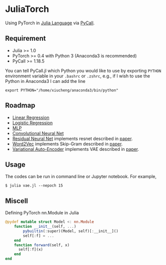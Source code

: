 # JuliaTorch

Using PyTorch in [Julia Language](http://julialang.org) via [PyCall](https://github.com/JuliaPy/PyCall.jl).

## Requirement

* Julia >= 1.0
* PyTorch >= 0.4 with Python 3 (Anaconda3 is recommended)
* PyCall >= 1.18.5

You can tell PyCall.jl which Python you would like to use by exporting `PYTHON` environment variable in your `.bashrc`
or `.zshrc`, e.g., if I wish to use the Python in Anaconda3 I can add the line

```shell
export PYTHON="/home/xiucheng/anaconda3/bin/python"
```

## Roadmap

* [Linear Regression](https://github.com/boathit/JuliaTorch/blob/master/linearRegression.jl)
* [Logistic Regression](https://github.com/boathit/JuliaTorch/blob/master/logisticRegression.jl)
* [MLP](https://github.com/boathit/JuliaTorch/blob/master/mlp.jl)
* [Convolutional Neural Net](https://github.com/boathit/JuliaTorch/blob/master/convnet.jl)
* [Residual Neural Net](https://github.com/boathit/JuliaTorch/blob/master/resnet.jl) implements
  resnet described in [paper](https://arxiv.org/abs/1512.03385).
* [Word2Vec](https://github.com/boathit/JuliaTorch/blob/master/word2vec.jl) implements Skip-Gram described in   [paper](https://arxiv.org/abs/1310.4546).
* [Variational Auto-Encoder](https://github.com/boathit/JuliaTorch/blob/master/vae.jl) implements
  VAE described in [paper](https://arxiv.org/abs/1312.6114).

## Usage

The codes can be run in command line or Jupyter notebook. For example,

```shell
$ julia vae.jl --nepoch 15
```

## Miscell

Defining PyTorch nn.Module in Julia

```julia
@pydef mutable struct Model <: nn.Module
    function __init__(self, ...)
        pybuiltin(:super)(Model, self)[:__init__]()
        self[:f] = ...
    end
    function forward(self, x)
      self[:f](x)
    end
end
```
